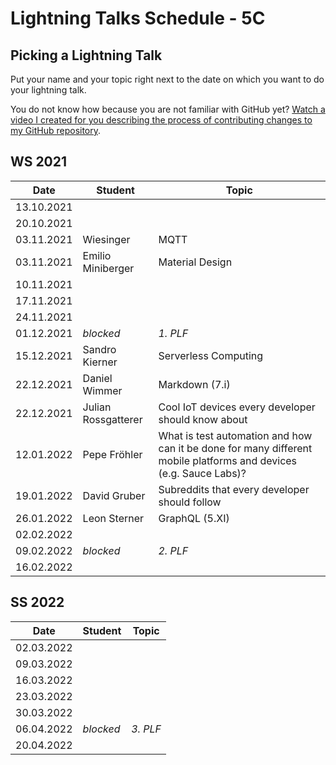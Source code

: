 # Lightning Talks Schedule - 5C

## Picking a Lightning Talk

Put your name and your topic right next to the date on which you want to do your lightning talk.

You do not know how because you are not familiar with GitHub yet? [Watch a video I created for you describing the process of contributing changes to my GitHub repository](https://youtu.be/mBprBD16P3g).

## WS 2021

| Date       | Student | Topic |
| ---------- | ------- | ----- |
| 13.10.2021 |         |       |
| 20.10.2021 |         |       |
| 03.11.2021 |Wiesinger|  MQTT |
| 03.11.2021 | Emilio Miniberger | Material Design |
| 10.11.2021 |         |       |
| 17.11.2021 |         |       |
| 24.11.2021 |         |       |
| 01.12.2021 | *blocked* | *1. PLF* |
| 15.12.2021 | Sandro Kierner | Serverless Computing |
| 22.12.2021 | Daniel Wimmer | Markdown (7.i) |
| 22.12.2021 | Julian Rossgatterer | Cool IoT devices every developer should know about |
| 12.01.2022 | Pepe Fröhler | What is test automation and how can it be done for many different mobile platforms and devices (e.g. Sauce Labs)? |
| 19.01.2022 | David Gruber | Subreddits that every developer should follow |
| 26.01.2022 | Leon Sterner | GraphQL (5.XI) |
| 02.02.2022 |         |       |
| 09.02.2022 | *blocked* | *2. PLF* |
| 16.02.2022 |         |       |

## SS 2022

| Date       | Student | Topic |
| ---------- | ------- | ----- |
| 02.03.2022 |         |       |
| 09.03.2022 |         |       |
| 16.03.2022 |         |       |
| 23.03.2022 |         |       |
| 30.03.2022 |         |       |
| 06.04.2022 | *blocked* | *3. PLF* |
| 20.04.2022 |         |       |
